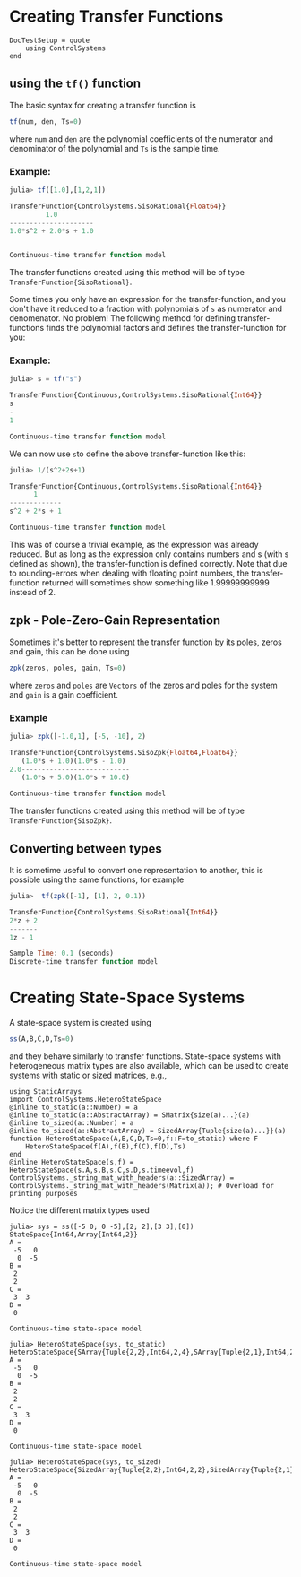 # Creating Transfer Functions
```@meta
DocTestSetup = quote
    using ControlSystems
end
```

## using the ```tf()``` function
The basic syntax for creating a transfer function is
```julia
tf(num, den, Ts=0)
```
where `num` and `den` are the polynomial coefficients of the numerator and denominator of the polynomial and `Ts` is the sample time.
### Example:
```julia
julia> tf([1.0],[1,2,1])

TransferFunction{ControlSystems.SisoRational{Float64}}
         1.0
---------------------
1.0*s^2 + 2.0*s + 1.0


Continuous-time transfer function model
```

The transfer functions created using this method will be of type `TransferFunction{SisoRational}`.



Some times you only have an expression for the transfer-function, and you don't have it reduced to a fraction with polynomials of ```s``` as numerator and denomenator. No problem! The following method for defining transfer-functions finds the polynomial factors and defines the transfer-function for you:
### Example:
```julia
julia> s = tf("s")

TransferFunction{Continuous,ControlSystems.SisoRational{Int64}}
s
-
1

Continuous-time transfer function model
```

We can now use ```s```to define the above transfer-function like this:
```julia
julia> 1/(s^2+2s+1)

TransferFunction{Continuous,ControlSystems.SisoRational{Int64}}
      1
-------------
s^2 + 2*s + 1

Continuous-time transfer function model
```

This was of course a trivial example, as the expression was already reduced. But as long as the expression only contains numbers and s (with s defined as shown), the transfer-function is defined correctly.
Note that due to rounding-errors when dealing with floating point numbers, the transfer-function returned will sometimes show something like 1.99999999999 instead of 2.

## zpk - Pole-Zero-Gain Representation
Sometimes it's better to represent the transfer function by its poles, zeros and gain, this can be done using
```julia
zpk(zeros, poles, gain, Ts=0)
```
where `zeros` and `poles` are `Vectors` of the zeros and poles for the system and `gain` is a gain coefficient.
### Example
```julia
julia> zpk([-1.0,1], [-5, -10], 2)

TransferFunction{ControlSystems.SisoZpk{Float64,Float64}}
   (1.0*s + 1.0)(1.0*s - 1.0)
2.0---------------------------
   (1.0*s + 5.0)(1.0*s + 10.0)

Continuous-time transfer function model
```

The transfer functions created using this method will be of type `TransferFunction{SisoZpk}`.

## Converting between types
It is sometime useful to convert one representation to another, this is possible using the same functions, for example
```julia
julia>  tf(zpk([-1], [1], 2, 0.1))

TransferFunction{ControlSystems.SisoRational{Int64}}
2*z + 2
-------
1z - 1

Sample Time: 0.1 (seconds)
Discrete-time transfer function model
```


# Creating State-Space Systems
A state-space system is created using
```julia
ss(A,B,C,D,Ts=0)
```
and they behave similarly to transfer functions. State-space systems with heterogeneous matrix types are also available, which can be used to create systems with static or sized matrices, e.g.,
```jldoctest  HSS
using StaticArrays
import ControlSystems.HeteroStateSpace
@inline to_static(a::Number) = a
@inline to_static(a::AbstractArray) = SMatrix{size(a)...}(a)
@inline to_sized(a::Number) = a
@inline to_sized(a::AbstractArray) = SizedArray{Tuple{size(a)...}}(a)
function HeteroStateSpace(A,B,C,D,Ts=0,f::F=to_static) where F
    HeteroStateSpace(f(A),f(B),f(C),f(D),Ts)
end
@inline HeteroStateSpace(s,f) = HeteroStateSpace(s.A,s.B,s.C,s.D,s.timeevol,f)
ControlSystems._string_mat_with_headers(a::SizedArray) = ControlSystems._string_mat_with_headers(Matrix(a)); # Overload for printing purposes
```
Notice the different matrix types used
```jldoctest HSS
julia> sys = ss([-5 0; 0 -5],[2; 2],[3 3],[0])
StateSpace{Int64,Array{Int64,2}}
A =
 -5   0
  0  -5
B =
 2
 2
C =
 3  3
D =
 0

Continuous-time state-space model

julia> HeteroStateSpace(sys, to_static)
HeteroStateSpace{SArray{Tuple{2,2},Int64,2,4},SArray{Tuple{2,1},Int64,2,2},SArray{Tuple{1,2},Int64,2,2},SArray{Tuple{1,1},Int64,2,1}}
A =
 -5   0
  0  -5
B =
 2
 2
C =
 3  3
D =
 0

Continuous-time state-space model

julia> HeteroStateSpace(sys, to_sized)
HeteroStateSpace{SizedArray{Tuple{2,2},Int64,2,2},SizedArray{Tuple{2,1},Int64,2,2},SizedArray{Tuple{1,2},Int64,2,2},SizedArray{Tuple{1,1},Int64,2,2}}
A =
 -5   0
  0  -5
B =
 2
 2
C =
 3  3
D =
 0

Continuous-time state-space model
```
